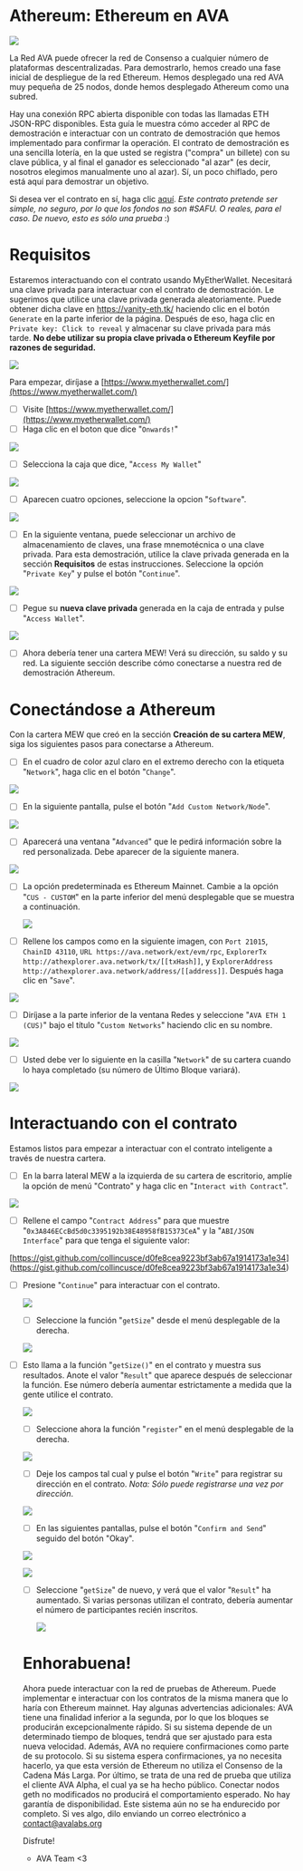 # Athereum: Ethereum en AVA

![](Untitled-277509de-7383-4113-a34e-768feee3b381.png)

La Red AVA puede ofrecer la red de Consenso a cualquier número de plataformas descentralizadas. 
Para demostrarlo, hemos creado una fase inicial de despliegue de la red Ethereum. 
Hemos desplegado una red AVA muy pequeña de 25 nodos, donde hemos desplegado Athereum como una subred.

Hay una conexión RPC abierta disponible con todas las llamadas ETH JSON-RPC disponibles. 
Esta guía le muestra cómo acceder al RPC de demostración e interactuar con un contrato de demostración 
que hemos implementado para confirmar la operación. El contrato de demostración es una sencilla lotería, 
en la que usted se registra ("compra" un billete) con su clave pública, y al final el ganador es seleccionado "al azar" 
(es decir, nosotros elegimos manualmente uno al azar). Sí, un poco chiflado, pero está aquí para demostrar un objetivo.

Si desea ver el contrato en sí, haga clic [aquí](https://gist.github.com/StephenButtolph/732f30185fd97b026b53837c8f8042b1#file-registry-sol).
*Este contrato pretende ser simple, no seguro, por lo que los fondos no son #SAFU. O reales, para el caso. 
De nuevo, esto es sólo una prueba* :)

# Requisitos

Estaremos interactuando con el contrato usando MyEtherWallet. Necesitará una clave privada para interactuar con el 
contrato de demostración. Le sugerimos que utilice una clave privada generada aleatoriamente. Puede obtener dicha 
clave en https://vanity-eth.tk/ haciendo clic en el botón `Generate` en la parte inferior de la página. 
Después de eso, haga clic en `Private key: Click to reveal` y almacenar su clave privada para más tarde. 
**No debe utilizar su propia clave privada o Ethereum Keyfile por razones de seguridad.**

![](MEW8-17769535-809d-4af2-8881-f70c36cf2e47.png)

Para empezar, diríjase a [https://www.myetherwallet.com/](https://www.myetherwallet.com/)

- [ ]  Visite [https://www.myetherwallet.com/](https://www.myetherwallet.com/)
- [ ]  Haga clic en el boton que dice "`Onwards!`"

![](MEW1-73f1c653-6a38-4858-abd0-5db9fd82a9ab.png)

- [ ]  Selecciona la caja que dice, "`Access My Wallet`"

![](MEW4-5547c34d-0abf-41a4-bbf5-7c7d9c927c2e.png)

- [ ]  Aparecen cuatro opciones, seleccione la opcion "`Software`".

![](MEW5-5a91fa93-0fe4-4257-b6a4-9bb2740b3c28.png)

- [ ]  En la siguiente ventana, puede seleccionar un archivo de almacenamiento de claves, una frase mnemotécnica o una clave privada. 
Para esta demostración, utilice la clave privada generada en la sección **Requisitos** de estas instrucciones. Seleccione la opción 
"`Private Key`" y pulse el botón "`Continue`".

![](MEW6-1490a817-3f84-4218-8eb2-3c71dc9c18eb.png)

- [ ]  Pegue su **nueva clave privada** generada en la caja de entrada y pulse "`Access Wallet`".

![](MEW7-b1f5d26c-9289-4e7f-8c59-f610b46cb8f7.png)

- [ ]  Ahora debería tener una cartera MEW! Verá su dirección, su saldo y su red. La siguiente sección describe cómo 
conectarse a nuestra red de demostración Athereum.

# Conectándose a Athereum

Con la cartera MEW que creó en la sección **Creación de su cartera MEW**, siga los siguientes pasos para conectarse a Athereum.

 -[ ]  En el cuadro de color azul claro en el extremo derecho con la etiqueta "`Network`", haga clic en el botón "`Change`".
 
 ![](MEW9-ca51e026-12e0-4fcd-be2f-c905608e6897.png)

 -[ ]  En la siguiente pantalla, pulse el botón "`Add Custom Network/Node`".
 
 ![](MEW10-9b0206c0-fe90-400e-8d9b-224867079768.png)

- [ ]  Aparecerá una ventana "`Advanced`" que le pedirá información sobre la red personalizada. Debe aparecer de la siguiente manera.

![](MEW11-07c81eb2-dc10-429d-ab60-071cc737f797.png)

- [ ]   La opción predeterminada es Ethereum Mainnet. Cambie a la opción "`CUS - CUSTOM`" en la parte inferior del menú desplegable 
que se muestra a continuación.

    ![](MEW13-75a2752f-b08a-4d70-bbfe-610399fabe28.png)
    
- [ ]  Rellene los campos como en la siguiente imagen, con `Port 21015`, `ChainID 43110`, 
`URL https://ava.network/ext/evm/rpc`, `ExplorerTx http://athexplorer.ava.network/tx/[[txHash]]`, y 
`ExplorerAddress http://athexplorer.ava.network/address/[[address]]`. Después haga clic en "`Save`".

![](MEW13-2-1d3ece70-6d44-4c89-80b6-1214ae9402c7.png)

- [ ]   Diríjase a la parte inferior de la ventana Redes y seleccione "`AVA ETH 1 (CUS)`" 
bajo el título "`Custom Networks`" haciendo clic en su nombre.

![](MEW14-1277dbf0-85f3-4630-a2f6-1d83d784d319.png)

- [ ]   Usted debe ver lo siguiente en la casilla "`Network`" de su cartera cuando lo haya completado (su número de Último Bloque variará).

![](MEW15-5d34a9c1-77eb-4568-93c6-37f175ffa3bc.png)

# Interactuando con el contrato

Estamos listos para empezar a interactuar con el contrato inteligente a través de nuestra cartera.

- [ ]  En la barra lateral MEW a la izquierda de su cartera de escritorio, amplíe la opción de menú "Contrato" y haga clic en "`Interact with Contract`".

![](MEW16-5b4af96e-aad2-4224-ad77-3bca634a1561.png)

- [ ]  Rellene el campo "`Contract Address`" para que muestre "`0x3A846ECcBd5d0c3395192b38E48958fB15373CeA`" y 
la "`ABI/JSON Interface`" para que tenga el siguiente valor:

[https://gist.github.com/collincusce/d0fe8cea9223bf3ab67a1914173a1e34]
(https://gist.github.com/collincusce/d0fe8cea9223bf3ab67a1914173a1e34)

- [ ]  Presione "`Continue`" para interactuar con el contrato.

    ![](MEW17-11bb18f1-f8bb-44cd-b380-c4f0e977c404.png)

    - [ ]  Seleccione la función "`getSize`" desde el menú desplegable de la derecha.

    ![](MEW20-37592c14-9b2b-430e-9951-75582c9941c5.png)

- [ ]  Esto llama a la función "`getSize()`" en el contrato y muestra sus resultados. Anote el valor "`Result`" que aparece después de 
seleccionar la función. Ese número debería aumentar estrictamente a medida que la gente utilice el contrato.

    ![](MEW21-6b8c7954-672b-4aa1-89f0-c6536afde9e2.png)

    - [ ]   Seleccione ahora la función "`register`" en el menú desplegable de la derecha.

    ![](MEW18-69851366-a3ae-47ca-9310-66378b8fa1e7.png)

    - [ ]  Deje los campos tal cual y pulse el botón "`Write`" para registrar su dirección en el contrato. *Nota: Sólo puede registrarse una vez por dirección*.

    ![](MEW19-6c35b1a1-05a6-4b6f-8bc7-3c05047fb7fb.png)

    - [ ]  En las siguientes pantallas, pulse el botón "`Confirm and Send`" seguido del botón "Okay".

    ![](MEW22-8569debd-5fda-45a0-ab0c-9d0cfb17c859.png)

    ![](MEW23-3555fc2d-0224-4abd-9d4e-2dbccd15f2d2.png)

    - [ ]  Seleccione "`getSize`" de nuevo, y verá que el valor "`Result`" ha aumentado. Si varias personas utilizan el contrato, debería aumentar el número de participantes recién inscritos.
    
        ![](MEW24-a41Enjoyf1e27-607d-4bc2-9cf0-576dda219047.png)

    # Enhorabuena!
    
   Ahora puede interactuar con la red de pruebas de Athereum. Puede implementar e interactuar con los contratos 
   de la misma manera que lo haría con Ethereum mainnet. Hay algunas advertencias adicionales: AVA tiene una finalidad 
   inferior a la segunda, por lo que los bloques se producirán excepcionalmente rápido. Si su sistema depende de un 
   determinado tiempo de bloques, tendrá que ser ajustado para esta nueva velocidad. Además, AVA no requiere confirmaciones 
   como parte de su protocolo. Si su sistema espera confirmaciones, ya no necesita hacerlo, ya que esta versión de Ethereum 
   no utiliza el Consenso de la Cadena Más Larga. Por último, se trata de una red de prueba que utiliza el cliente AVA Alpha, 
   el cual ya se ha hecho público. Conectar nodos geth no modificados no producirá el comportamiento esperado. No hay 
   garantía de disponibilidad. Este sistema aún no se ha endurecido por completo. Si ves algo, dilo enviando un 
   correo electrónico a contact@avalabs.org

    Disfrute! 


    - AVA Team <3


    
    
    
    
